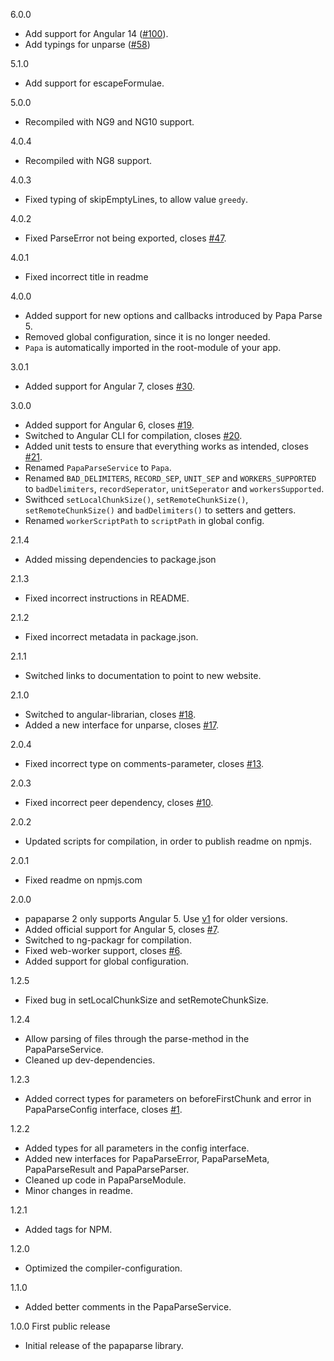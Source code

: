 6.0.0
  - Add support for Angular 14 ([#100](https://github.com/alberthaff/ngx-papaparse/pull/100)).
  - Add typings for unparse ([#58](https://github.com/alberthaff/ngx-papaparse/pull/58))

5.1.0
  - Add support for escapeFormulae.

5.0.0
  - Recompiled with NG9 and NG10 support.

4.0.4
  - Recompiled with NG8 support.

4.0.3
  - Fixed typing of skipEmptyLines, to allow value `greedy`.

4.0.2
  - Fixed ParseError not being exported, closes [#47](https://github.com/alberthaff/ngx-papaparse/issues/47).

4.0.1
  - Fixed incorrect title in readme

4.0.0
  - Added support for new options and callbacks introduced by Papa Parse 5.
  - Removed global configuration, since it is no longer needed.
  - `Papa` is automatically imported in the root-module of your app. 
  
3.0.1
  - Added support for Angular 7, closes [#30](https://github.com/alberthaff/ngx-papaparse/issues/30).

3.0.0
  - Added support for Angular 6, closes [#19](https://github.com/alberthaff/ngx-papaparse/issues/19).
  - Switched to Angular CLI for compilation, closes [#20](https://github.com/alberthaff/ngx-papaparse/issues/20).
  - Added unit tests to ensure that everything works as intended, closes [#21](https://github.com/alberthaff/ngx-papaparse/issues/21).
  - Renamed `PapaParseService` to `Papa`.
  - Renamed `BAD_DELIMITERS`, `RECORD_SEP`, `UNIT_SEP` and `WORKERS_SUPPORTED` to `badDelimiters`, `recordSeperator`, `unitSeperator` and `workersSupported`.
  - Swithced `setLocalChunkSize()`, `setRemoteChunkSize()`, `setRemoteChunkSize()` and `badDelimiters()` to setters and getters.
  - Renamed `workerScriptPath` to `scriptPath` in global config.
  
2.1.4
  - Added missing dependencies to package.json

2.1.3
  - Fixed incorrect instructions in README.

2.1.2
  - Fixed incorrect metadata in package.json.

2.1.1
  - Switched links to documentation to point to new website.

2.1.0
  - Switched to angular-librarian, closes [#18](https://github.com/alberthaff/ngx-papaparse/issues/18).
  - Added a new interface for unparse, closes [#17](https://github.com/alberthaff/ngx-papaparse/issues/17).

2.0.4
  - Fixed incorrect type on comments-parameter, closes [#13](https://github.com/alberthaff/ngx-papaparse/issues/13).

2.0.3
  - Fixed incorrect peer dependency, closes [#10](https://github.com/alberthaff/ngx-papaparse/issues/10).

2.0.2
  - Updated scripts for compilation, in order to publish readme on npmjs.

2.0.1
  - Fixed readme on npmjs.com
  
2.0.0
  - papaparse 2 only supports Angular 5. Use [v1](https://github.com/alberthaff/ngx-papaparse/tree/v1) for older versions.
  - Added official support for Angular 5, closes [#7](https://github.com/alberthaff/ngx-papaparse/issues/7).
  - Switched to ng-packagr for compilation.
  - Fixed web-worker support, closes [#6](https://github.com/alberthaff/ngx-papaparse/issues/6).
  - Added support for global configuration.

1.2.5
  - Fixed bug in setLocalChunkSize and setRemoteChunkSize.

1.2.4
  - Allow parsing of files through the parse-method in the PapaParseService.
  - Cleaned up dev-dependencies.

1.2.3
  - Added correct types for parameters on beforeFirstChunk and error in PapaParseConfig interface, closes [#1](https://github.com/alberthaff/ngx-papaparse/issues/1).
  
1.2.2
  - Added types for all parameters in the config interface.
  - Added new interfaces for PapaParseError, PapaParseMeta, PapaParseResult and PapaParseParser.
  - Cleaned up code in PapaParseModule.
  - Minor changes in readme.

1.2.1
  - Added tags for NPM.
  
1.2.0
  - Optimized the compiler-configuration.

1.1.0
  - Added better comments in the PapaParseService.

1.0.0 First public release
  - Initial release of the papaparse library.
